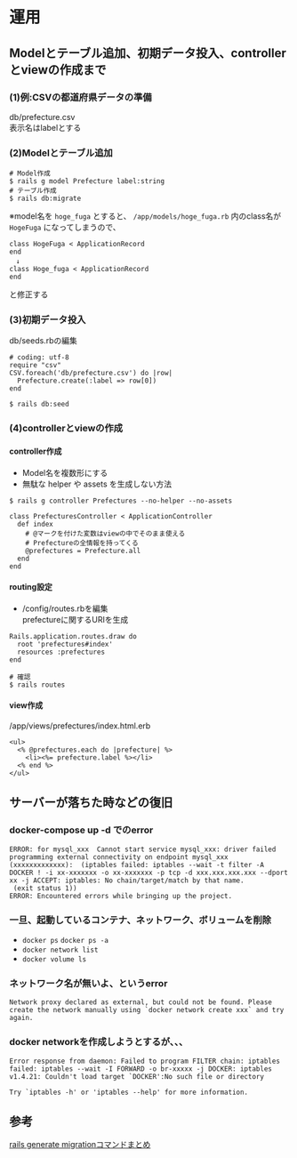 # 運用

## Modelとテーブル追加、初期データ投入、controllerとviewの作成まで

### (1)例:CSVの都道府県データの準備
db/prefecture.csv  
表示名はlabelとする

### (2)Modelとテーブル追加

```
# Model作成
$ rails g model Prefecture label:string
# テーブル作成
$ rails db:migrate
```

※model名を `hoge_fuga` とすると、 `/app/models/hoge_fuga.rb` 内のclass名が `HogeFuga` になってしまうので、  
```
class HogeFuga < ApplicationRecord
end
　↓
class Hoge_fuga < ApplicationRecord
end
```
と修正する

### (3)初期データ投入
db/seeds.rbの編集

```
# coding: utf-8
require "csv"
CSV.foreach('db/prefecture.csv') do |row|
  Prefecture.create(:label => row[0])
end
```

```
$ rails db:seed
```

### (4)controllerとviewの作成

#### controller作成

- Model名を複数形にする
- 無駄な helper や assets を生成しない方法

```
$ rails g controller Prefectures --no-helper --no-assets
```

```
class PrefecturesController < ApplicationController
  def index
    # @マークを付けた変数はviewの中でそのまま使える
    # Prefectureの全情報を持ってくる
    @prefectures = Prefecture.all
  end
end
```

#### routing設定

- /config/routes.rbを編集  
prefectureに関するURIを生成

```
Rails.application.routes.draw do
  root 'prefectures#index'
  resources :prefectures
end
```

```
# 確認
$ rails routes
```

#### view作成

/app/views/prefectures/index.html.erb

```
<ul>
  <% @prefectures.each do |prefecture| %>
    <li><%= prefecture.label %></li>
  <% end %>
</ul>
```


## サーバーが落ちた時などの復旧

### docker-compose up -d でのerror

```
ERROR: for mysql_xxx  Cannot start service mysql_xxx: driver failed programming external connectivity on endpoint mysql_xxx (xxxxxxxxxxxxx):  (iptables failed: iptables --wait -t filter -A DOCKER ! -i xx-xxxxxxx -o xx-xxxxxxx -p tcp -d xxx.xxx.xxx.xxx --dport xx -j ACCEPT: iptables: No chain/target/match by that name.
 (exit status 1))
ERROR: Encountered errors while bringing up the project.
```

### 一旦、起動しているコンテナ、ネットワーク、ボリュームを削除

- `docker ps` `docker ps -a`
- `docker network list`
- `docker volume ls`

### ネットワーク名が無いよ、というerror

```
Network proxy declared as external, but could not be found. Please create the network manually using `docker network create xxx` and try again.
```

### docker networkを作成しようとするが、、、

```
Error response from daemon: Failed to program FILTER chain: iptables failed: iptables --wait -I FORWARD -o br-xxxxx -j DOCKER: iptables v1.4.21: Couldn't load target `DOCKER':No such file or directory

Try `iptables -h' or 'iptables --help' for more information.
```




## 参考
[rails generate migrationコマンドまとめ](https://qiita.com/zaru/items/cde2c46b6126867a1a64)  
[]()
